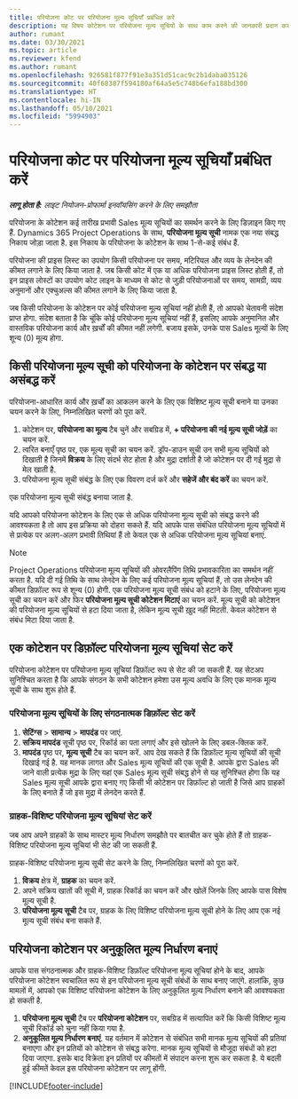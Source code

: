 ```yaml
---
title: परियोजना कोट पर परियोजना मूल्य सूचियाँ प्रबंधित करें
description: यह विषय कोटेशन पर परियोजना मूल्य सूचियों के साथ काम करने की जानकारी प्रदान करता है.
author: rumant
ms.date: 03/30/2021
ms.topic: article
ms.reviewer: kfend
ms.author: rumant
ms.openlocfilehash: 926581f877f91e3a351d51cac9c2b1daba035126
ms.sourcegitcommit: 40f68387f594180af64a5e5c748b6efa188bd300
ms.translationtype: HT
ms.contentlocale: hi-IN
ms.lasthandoff: 05/10/2021
ms.locfileid: "5994903"
---
```

# <a name="manage-project-price-lists-on-project-quotes"></a>परियोजना कोट पर परियोजना मूल्य सूचियाँ प्रबंधित करें 

_**लागू होता है:** लाइट नियोजन-प्रोफार्मा इनवॉयसिंग करने के लिए समझौता_

परियोजना के कोटेशन कई तारीख प्रभावी Sales मूल्य सूचियों का समर्थन करने के लिए डिज़ाइन किए गए हैं. Dynamics 365 Project Operations के साथ, **परियोजना मूल्य सूची** नामक एक नया संबद्ध निकाय जोड़ा जाता है. इस निकाय के परियोजना के कोटेशन के साथ 1-से-कई संबंध हैं.

परियोजना की प्राइस लिस्ट का उपयोग किसी परियोजना पर समय, मटिरियल और व्यय के लेनदेन की कीमत लगाने के लिए किया जाता है. जब किसी कोट में एक या अधिक परियोजना प्राइस लिस्ट होती हैं, तो इन प्राइस लोस्टों का उपयोग कोट लाइन के माध्यम से कोट से जुड़ी परियोजनाओं पर समय, सामग्री, व्यय अनुमानों और एक्चुअल्स की कीमत लगाने के लिए किया जाता है.

जब किसी परियोजना के कोटेशन पर कोई परियोजना मूल्य सूचियां नहीं होती हैं, तो आपको चेतावनी संदेश प्राप्त होगा. संदेश बताता है कि चूंकि कोई परियोजना मूल्य सूचियां नहीं हैं, इसलिए आपके अनुमानित और वास्तविक परियोजना कार्य और ख़र्चों की कीमत नहीं लगेगी. बजाय इसके, उनके पास Sales मूल्यों के लिए शून्य (0) मूल्य होगा.

## <a name="associate-or-disassociate-a-project-price-list-on-a-project-quote"></a>किसी परियोजना मूल्य सूची को परियोजना के कोटेशन पर संबद्ध या असंबद्ध करें

परियोजना-आधारित कार्य और ख़र्चों का आकलन करने के लिए एक विशिष्ट मूल्य सूची बनाने या उनका चयन करने के लिए, निम्नलिखित चरणों को पूरा करें.

1. कोटेशन पर, **परियोजना का मूल्य** टैब चुनें और सबग्रिड में, **+ परियोजना की नई मूल्य सूची जोड़ें** का चयन करें.
2. त्वरित बनाएँ पृष्ठ पर, एक मूल्य सूची का चयन करें. ड्रॉप-डाउन सूची उन सभी मूल्य सूचियों को दिखाती है जिनमें **विक्रय** के लिए संदर्भ सेट होता है और मुद्रा दर्शाती है जो कोटेशन पर दी गई मुद्रा से मेल खाती है.
4. परियोजना मूल्य सूची संबंद्ध के लिए एक विवरण दर्ज करें और **सहेजें और बंद करें** का चयन करें.

एक परियोजना मूल्य सूची संबंद्ध बनाया जाता है.

यदि आपको परियोजना कोटेशन के लिए एक से अधिक परियोजना मूल्य सूची को संबद्ध करने की आवश्यकता है तो आप इस प्रक्रिया को दोहरा सकते हैं. यदि आपके पास संबंधित परियोजना मूल्य सूचियों में से प्रत्येक पर अलग-अलग प्रभावी तिथियां हैं तो केवल एक से अधिक परियोजना मूल्य सूचियां बनाएं.

> [!NOTE]
> Project Operations परियोजना मूल्य सूचियों की ओवरलैपिंग तिथि प्रभावकारिता का समर्थन नहीं करता है. यदि दी गई तिथि के साथ लेनदेन के लिए कई परियोजना मूल्य सूचियां हैं, तो उस लेनदेन की कीमत डिफ़ॉल्ट रूप से शून्य (0) होगी.
एक परियोजना मूल्य सूची संबंध को हटाने के लिए, परियोजना मूल्य सूची का चयन करें और फिर **परियोजना मूल्य सूची कोटेशन मिटाएं** का चयन करें. मूल्य सूची को कोटेशन की परियोजना मूल्य सूचियों से हटा दिया जाता है, लेकिन मूल्य सूची ख़ुद नहीं मिटती. केवल कोटेशन से संबंध मिटा दिया जाता है.

## <a name="set-up-default-project-price-lists-on-a-quote"></a>एक कोटेशन पर डिफ़ॉल्ट परियोजना मूल्य सूचियां सेट करें

परियोजना कोटेशन पर परियोजना मूल्य सूचियां डिफ़ॉल्ट रूप से सेट की जा सकती हैं. यह सेटअप सुनिश्चित करता है कि आपके संगठन के सभी कोटेशन हमेशा उस मूल्य अवधि के लिए एक मानक मूल्य सूची के साथ शुरू होते हैं.

### <a name="set-up-organizational-default-for-project-price-lists"></a>परियोजना मूल्य सूचियों के लिए संगठनात्मक डिफ़ॉल्ट सेट करें

1. **सेटिंग्स** > **सामान्य** > **मापदंड** पर जाएं.
2. **सक्रिय मापदंड** सूची पृष्ठ पर, रिकॉर्ड का पता लगाएं और इसे खोलने के लिए डबल-क्लिक करें. 
3. **मापदंड** पृष्ठ पर, **मूल्य सूची** टैब का चयन करें. आप देख सकते हैं कि डिफ़ॉल्ट मूल्य सूचियों की सूची दिखाई गई है. यह मानक लागत और Sales मूल्य सूचियों की एक सूची है. आपके द्वारा Sales की जाने वाली प्रत्येक मुद्रा के लिए यहां एक Sales मूल्य सूची संबद्ध होने से यह सुनिश्चित होगा कि यह Sales मूल्य सूची आपके द्वारा बनाए गए किसी भी कोटेशन पर डिफ़ॉल्ट हो जाती है जिसे आप ग्राहकों के लिए बनाते हैं जो इस मुद्रा में लेनदेन करते हैं.

### <a name="set-up-customer-specific-project-price-lists"></a>ग्राहक-विशिष्ट परियोजना मूल्य सूचियां सेट करें

जब आप अपने ग्राहकों के साथ मास्टर मूल्य निर्धारण समझौते पर बातचीत कर चुके होते हैं तो ग्राहक-विशिष्ट परियोजना मूल्य सूचियां भी सेट की जा सकती हैं.

ग्राहक-विशिष्ट परियोजना मूल्य सूची सेट करने के लिए, निम्नलिखित चरणों को पूरा करें.

1. **विक्रय** क्षेत्र में, **ग्राहक** का चयन करें.
2. अपने सक्रिय खातों की सूची में, ग्राहक रिकॉर्ड का चयन करें और खोलें जिनके लिए आपके पास विशेष मूल्य सूची है.
3. **परियोजना मूल्य सूची** टैब पर, ग्राहक के लिए विशिष्ट परियोजना मूल्य सूची होने के लिए आप एक नई मूल्य सूची संबंध बना सकते हैं.

## <a name="create-custom-pricing-on-a-project-quote"></a>परियोजना कोटेशन पर अनुकूलित मूल्य निर्धारण बनाएं

आपके पास संगठनात्मक और ग्राहक-विशिष्ट डिफ़ॉल्ट परियोजना मूल्य सूचियां होने के बाद, आपके परियोजना कोटेशन स्वचालित रूप से इन परियोजना मूल्य सूची संबंधों के साथ बनाए जाएंगे. हालांकि, कुछ मामलों में, आपको एक विशिष्ट परियोजना कोटेशन के लिए अनुकूलित मूल्य निर्धारण बनाने की आवश्यकता हो सकती है. 

1. **परियोजना मूल्य सूची** टैब पर **परियोजना कोटेशन** पर, सबग्रिड में सत्यापित करें कि किसी विशिष्ट मूल्य सूची रिकॉर्ड को चुना नहीं किया गया है.
2. **अनुकूलित मूल्य निर्धारण बनाएं**. यह वर्तमान में कोटेशन से संबंधित सभी मानक मूल्य सूचियों की प्रतियां बनाएगा और इन प्रतियों को कोटेशन से संबद्ध करेगा. मानक मूल्य सूचियों से मौजूदा संबंधों को हटा दिया जाएगा. इसके बाद विक्रेता इन प्रतियों पर कीमतों में संपादन करना शुरू कर सकता है. ये बदली हुई कीमतें केवल इस परियोजना कोटेशन पर लागू होंगी.


[!INCLUDE[footer-include](../../includes/footer-banner.md)]
